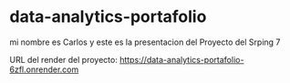 # data-analytics-portafolio
mi nombre es Carlos y este es la presentacion del Proyecto del Srping 7

URL del render del proyecto: https://data-analytics-portafolio-6zfl.onrender.com

